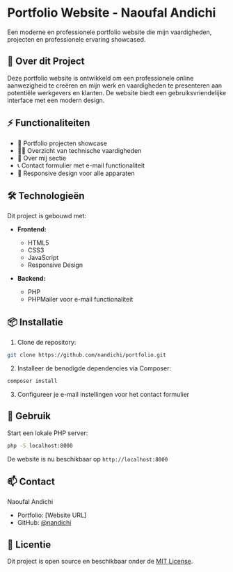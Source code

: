 # Portfolio Website - Naoufal Andichi

Een moderne en professionele portfolio website die mijn vaardigheden, projecten en professionele ervaring showcased.

## 🚀 Over dit Project

Deze portfolio website is ontwikkeld om een professionele online aanwezigheid te creëren en mijn werk en vaardigheden te presenteren aan potentiële werkgevers en klanten. De website biedt een gebruiksvriendelijke interface met een modern design.

## ⚡ Functionaliteiten

- 💼 Portfolio projecten showcase
- 👨‍💻 Overzicht van technische vaardigheden
- 📝 Over mij sectie
- 📞 Contact formulier met e-mail functionaliteit
- 🎨 Responsive design voor alle apparaten

## 🛠️ Technologieën

Dit project is gebouwd met:

- **Frontend:**
  - HTML5
  - CSS3
  - JavaScript
  - Responsive Design

- **Backend:**
  - PHP
  - PHPMailer voor e-mail functionaliteit

## 📦 Installatie

1. Clone de repository:
```bash
git clone https://github.com/nandichi/portfolio.git
```

2. Installeer de benodigde dependencies via Composer:
```bash
composer install
```

3. Configureer je e-mail instellingen voor het contact formulier

## 🔧 Gebruik

Start een lokale PHP server:
```bash
php -S localhost:8000
```

De website is nu beschikbaar op `http://localhost:8000`

## 📫 Contact

Naoufal Andichi
- Portfolio: [Website URL]
- GitHub: [@nandichi](https://github.com/nandichi)

## 📝 Licentie

Dit project is open source en beschikbaar onder de [MIT License](LICENSE).
